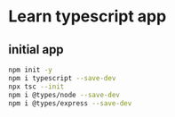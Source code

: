 # Learn typescript app

## initial app

```bash
npm init -y
npm i typescript --save-dev
npx tsc --init
npm i @types/node --save-dev
npm i @types/express --save-dev
```
